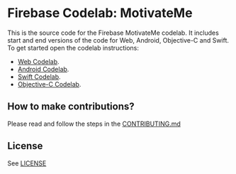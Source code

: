 # Firebase Codelab: MotivateMe

This is the source code for the Firebase MotivateMe codelab. It includes start and end versions of the
code for Web, Android, Objective-C and Swift. To get started open the codelab instructions:

 - [Web Codelab](https://codelabs.developers.google.com/codelabs/firebase-web/).
 - [Android Codelab](https://codelabs.developers.google.com/codelabs/firebase-android/).
 - [Swift Codelab](https://codelabs.developers.google.com/codelabs/firebase-ios-swift/).
 - [Objective-C Codelab](https://codelabs.developers.google.com/codelabs/firebase-ios-objc/).


## How to make contributions?
Please read and follow the steps in the [CONTRIBUTING.md](CONTRIBUTING.md)


## License
See [LICENSE](LICENSE)
